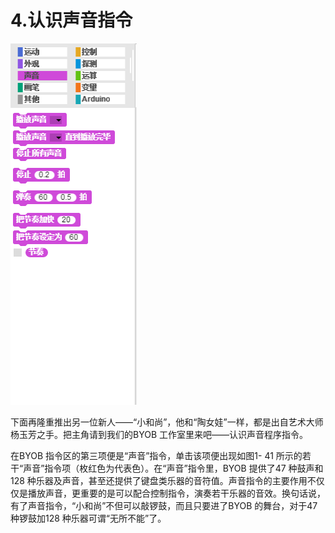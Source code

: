 # 4.认识声音指令

![](/assets/snap-sound.png)

下面再隆重推出另一位新人——“小和尚”，他和“陶女娃”一样，都是出自艺术大师杨玉芳之手。把主角请到我们的BYOB 工作室里来吧——认识声音程序指令。

在BYOB 指令区的第三项便是“声音”指令，单击该项便出现如图1- 41 所示的若干“声音”指令项（枚红色为代表色）。在“声音”指令里，BYOB 提供了47 种鼓声和128 种乐器及声音，甚至还提供了键盘类乐器的音符值。声音指令的主要作用不仅仅是播放声音，更重要的是可以配合控制指令，演奏若干乐器的音效。换句话说，有了声音指令，“小和尚”不但可以敲锣鼓，而且只要进了BYOB 的舞台，对于47 种锣鼓加128 种乐器可谓“无所不能”了。


